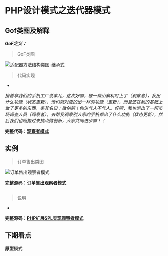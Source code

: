 # PHP设计模式之迭代器模式



## Gof类图及解释

***GoF定义：***

> GoF类图

![适配器方法结构类图-继承式](https://raw.githubusercontent.com/zhangyue0503/designpatterns-php/master/06.observer/img/observer.jpg)


> 代码实现



- 

*接着拿我们的手机工厂说事儿，这次好嘛，被一帮山寨机盯上了（观察者），我出什么功能（状态更新），他们就对应的出一样的功能（更新），而且还在我的基础上做了更多的东西，美其名曰：微创新！你说气人不气人。好吧，我也派出了一帮市场调查人员（观察者），去帮我观察别人家的手机都出了什么功能（状态更新），然后我们也照搬过来搞点微创新，大家共同进步嘛！！*

**完整代码：[观察者模式](https://github.com/zhangyue0503/designpatterns-php/blob/master/06.observer/source/observer.php)**

## 实例



> 订单售出类图

![订单售出观察者模式](https://raw.githubusercontent.com/zhangyue0503/designpatterns-php/master/06.observer/img/order-observer.jpg)


**完整源码：[订单售出观察者模式](https://github.com/zhangyue0503/designpatterns-php/blob/master/06.observer/source/order-observer.php)**

```php


```

> 说明

- 

**完整源码：[PHP扩展SPL实现观察者模式](https://github.com/zhangyue0503/designpatterns-php/blob/master/06.observer/source/spl_observer.php)**

## 下期看点

**原型**模式

